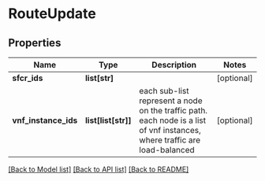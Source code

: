 # RouteUpdate

## Properties
Name | Type | Description | Notes
------------ | ------------- | ------------- | -------------
**sfcr_ids** | **list[str]** |  | [optional] 
**vnf_instance_ids** | **list[list[str]]** | each sub-list represent a node on the traffic path. each node is a list of vnf instances, where traffic are load-balanced | [optional] 

[[Back to Model list]](../README.md#documentation-for-models) [[Back to API list]](../README.md#documentation-for-api-endpoints) [[Back to README]](../README.md)


